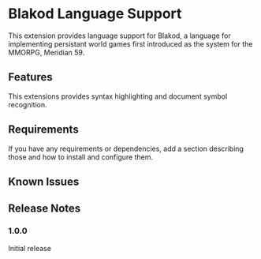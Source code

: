 # Blakod Language Support

This extension provides language support for Blakod, a language for implementing persistant world games first introduced as the system for the MMORPG, Meridian 59.

## Features

This extensions provides syntax highlighting and document symbol recognition.

## Requirements

If you have any requirements or dependencies, add a section describing those and how to install and configure them.

## Known Issues

## Release Notes

### 1.0.0

Initial release